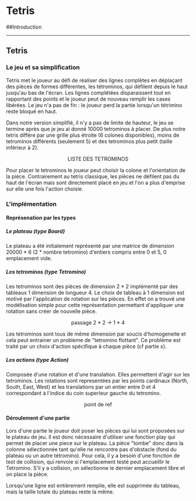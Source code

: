 # Tetris

##Introduction

---

## Tetris
### Le jeu et sa simplification

Tetris met le joueur au défi de réaliser des lignes complètes en déplaçant des pièces de formes différentes, les tétrominos, qui défilent depuis le haut jusqu'au bas de l'écran. Les lignes complétées disparaissent tout en rapportant des points et le joueur peut de nouveau remplir les cases libérées. Le jeu n'a pas de fin : le joueur perd la partie lorsqu'un tétrimino reste bloqué en haut.

Dans notre version simplifié, il n'y a pas de limite de hauteur, le jeu se termine après que je jeu ai donné 10000 tetrominos à placer. De plus notre tetris diffère par une grille plus étroite (6 colones disponibles), moins de tetrominos différents (seulement 5) et des tetrominos plus petit (taille inférieur à 2).

<center>
LISTE DES TETROMINOS
</center>

Pour placer le tetrominos le joueur peut choisir la colone et l'orientation de la pièce. Contrairement au tetris classique, les pièces ne défilent pas du haut de l'écran mais sont directement placé en jeu et l'on a plus d'emprise sur elle une fois l'action choisie.



### L'implémentation

#### Représenation par les types

##### Le plateau (type Board)

Le plateau a été initialement représenté par une matrice de dimension 20000 * 6 (2 * nombre tetromino) d'entiers compris entre 0 et 5, 0 emplacement vide.

##### Les tetrominos (type Tetromino)

Les tetrominos sont des pièces de dimension  2 * 2 implémenté par des tableaux 1 dimension de longueur 4.
Le choix de tableau  à 1 dimension est motivé par l'application de rotation sur les pièces. En effet on a trouvé une modélisation simple pour cette représentation permettant d'appliquer une rotation sans créer de nouvelle pièce.

<center>
passage 2 * 2 -> 1 * 4
</center>

Les tetrominos sont tous de même dimension par soucis d'homogeneite et cela peut entrainer un probleme de "tetromino flottant". Ce problème est traité par un choix d'action spécifique à chaque pièce (cf partie x).


##### Les actions (type Action)

Composée d'une rotation et d'une translation. Elles permettent d'agir sur les tetrominos. Les rotations sont representées par les points cardinaux (North, South, East, West) et les translations par un entier entre 0 et 4 correspondant à l'indice du coin superieur gauche du tetromino.

<center>
point de ref
</center>

#### Déroulement d'une partie

Lors d'une partie le joueur doit poser les pièces qui lui sont proposées sur le plateau de jeu. Il est donc nécessaire d'utiliser une fonction play qui permet de placer une piece sur le plateau. La pièce "tombe" donc dans la colonne sélectionnée tant qu'elle ne rencontre pas d'obstacle (fond du plateau ou un autre tétromino). Pour cela, il y a besoin d'une fonction de test de collision, qui renvoie si l'emplacement testé peut accueillir le Tetromino. S'il y a collision, on sélectionne le dernier emplacement libre et on place la pièce.

Lorsqu'une ligne est entièrement remplie, elle est supprimée du tableau, mais la taille totale du plateau reste la même.
